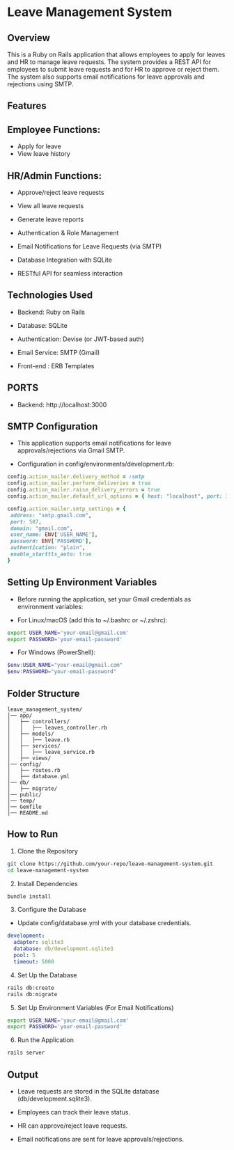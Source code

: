 # Leave Management System

## Overview
This is a Ruby on Rails application that allows employees to apply for leaves and HR to manage leave requests. The system provides a REST API for employees to submit leave requests and for HR to approve or reject them. The system also supports email notifications for leave approvals and rejections using SMTP.

## Features

## Employee Functions:

- Apply for leave
- View leave history

## HR/Admin Functions:

- Approve/reject leave requests

- View all leave requests

- Generate leave reports

- Authentication & Role Management

- Email Notifications for Leave Requests (via SMTP)

- Database Integration with SQLite

- RESTful API for seamless interaction

## Technologies Used

- Backend: Ruby on Rails

- Database: SQLite

- Authentication: Devise (or JWT-based auth)

- Email Service: SMTP (Gmail)

- Front-end : ERB Templates

## PORTS

- Backend: http://localhost:3000

## SMTP Configuration

- This application supports email notifications for leave approvals/rejections via Gmail SMTP.

- Configuration in config/environments/development.rb:
  
 ```ruby
config.action_mailer.delivery_method = :smtp
config.action_mailer.perform_deliveries = true
config.action_mailer.raise_delivery_errors = true
config.action_mailer.default_url_options = { host: "localhost", port: 3000 }

config.action_mailer.smtp_settings = {
  address: "smtp.gmail.com",
  port: 587,
  domain: "gmail.com",
  user_name: ENV['USER_NAME'],
  password: ENV['PASSWORD'],
  authentication: "plain",
  enable_starttls_auto: true
}
```

## Setting Up Environment Variables

- Before running the application, set your Gmail credentials as environment variables:

- For Linux/macOS (add this to ~/.bashrc or ~/.zshrc):

```sh
export USER_NAME='your-email@gmail.com'
export PASSWORD='your-email-password'
```

- For Windows (PowerShell):

```powershell
$env:USER_NAME="your-email@gmail.com"
$env:PASSWORD="your-email-password"
```

## Folder Structure

```
leave_management_system/
│── app/
│   ├── controllers/
│   │   ├── leaves_controller.rb
│   ├── models/
│   │   ├── leave.rb
│   ├── services/
│   │   ├── leave_service.rb
│   ├── views/
│── config/
│   ├── routes.rb
│   ├── database.yml
│── db/
│   ├── migrate/
│── public/
│── temp/
│── Gemfile
│── README.md
```
## How to Run
1. Clone the Repository
```sh
git clone https://github.com/your-repo/leave-management-system.git
cd leave-management-system
```
2. Install Dependencies
```sh
bundle install
```
3. Configure the Database

- Update config/database.yml with your database credentials.

```yaml
development:
  adapter: sqlite3
  database: db/development.sqlite3
  pool: 5
  timeout: 5000
```
4. Set Up the Database

```sh
rails db:create
rails db:migrate
```
5. Set Up Environment Variables (For Email Notifications)

```sh
export USER_NAME='your-email@gmail.com'
export PASSWORD='your-email-password'
```
6. Run the Application
```sh
rails server
```
## Output

- Leave requests are stored in the SQLite database (db/development.sqlite3).

- Employees can track their leave status.

- HR can approve/reject leave requests.

- Email notifications are sent for leave approvals/rejections.


